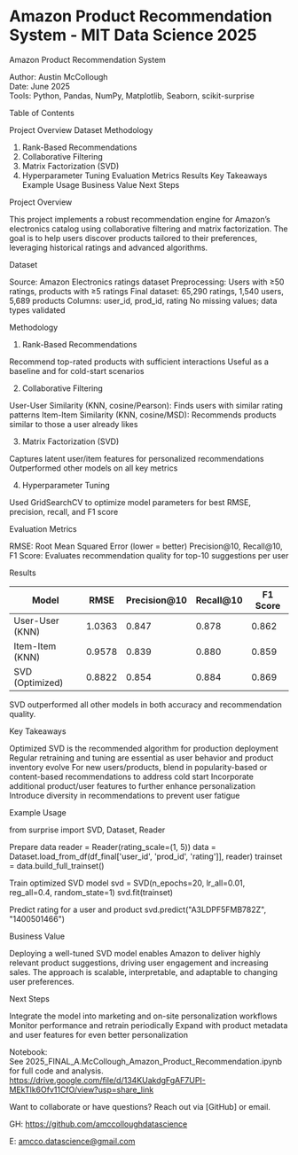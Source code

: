 # Amazon Product Recommendation System - MIT Data Science 2025
Amazon Product Recommendation System

Author: Austin McCollough  
Date: June 2025  
Tools: Python, Pandas, NumPy, Matplotlib, Seaborn, scikit-surprise

Table of Contents

Project Overview
Dataset
Methodology
  1. Rank-Based Recommendations
  2. Collaborative Filtering
  3. Matrix Factorization (SVD)
  4. Hyperparameter Tuning
Evaluation Metrics
Results
Key Takeaways
Example Usage
Business Value
Next Steps

Project Overview

This project implements a robust recommendation engine for Amazon’s electronics catalog using collaborative filtering and matrix factorization. The goal is to help users discover products tailored to their preferences, leveraging historical ratings and advanced algorithms.

Dataset

Source: Amazon Electronics ratings dataset
Preprocessing:
  Users with ≥50 ratings, products with ≥5 ratings
  Final dataset: 65,290 ratings, 1,540 users, 5,689 products
  Columns: user_id, prod_id, rating
  No missing values; data types validated

Methodology

1. Rank-Based Recommendations

Recommend top-rated products with sufficient interactions
Useful as a baseline and for cold-start scenarios

2. Collaborative Filtering

User-User Similarity (KNN, cosine/Pearson): Finds users with similar rating patterns
Item-Item Similarity (KNN, cosine/MSD): Recommends products similar to those a user already likes

3. Matrix Factorization (SVD)

Captures latent user/item features for personalized recommendations
Outperformed other models on all key metrics

4. Hyperparameter Tuning

Used GridSearchCV to optimize model parameters for best RMSE, precision, recall, and F1 score

Evaluation Metrics

RMSE: Root Mean Squared Error (lower = better)
Precision@10, Recall@10, F1 Score: Evaluates recommendation quality for top-10 suggestions per user

Results

| Model                | RMSE   | Precision@10 | Recall@10 | F1 Score |
|----------------------|--------|--------------|-----------|----------|
| User-User (KNN)      | 1.0363 | 0.847        | 0.878     | 0.862    |
| Item-Item (KNN)      | 0.9578 | 0.839        | 0.880     | 0.859    |
| SVD (Optimized)  | 0.8822 | 0.854        | 0.884     | 0.869    |

SVD outperformed all other models in both accuracy and recommendation quality.

Key Takeaways

Optimized SVD is the recommended algorithm for production deployment
Regular retraining and tuning are essential as user behavior and product inventory evolve
For new users/products, blend in popularity-based or content-based recommendations to address cold start
Incorporate additional product/user features to further enhance personalization
Introduce diversity in recommendations to prevent user fatigue

Example Usage

from surprise import SVD, Dataset, Reader

Prepare data
reader = Reader(rating_scale=(1, 5))
data = Dataset.load_from_df(df_final['user_id', 'prod_id', 'rating']], reader)
trainset = data.build_full_trainset()

Train optimized SVD model
svd = SVD(n_epochs=20, lr_all=0.01, reg_all=0.4, random_state=1)
svd.fit(trainset)

Predict rating for a user and product
svd.predict("A3LDPF5FMB782Z", "1400501466")

Business Value

Deploying a well-tuned SVD model enables Amazon to deliver highly relevant product suggestions, driving user engagement and increasing sales. The approach is scalable, interpretable, and adaptable to changing user preferences.

Next Steps

Integrate the model into marketing and on-site personalization workflows
Monitor performance and retrain periodically
Expand with product metadata and user features for even better personalization

Notebook:  
See 2025_FINAL_A.McCollough_Amazon_Product_Recommendation.ipynb for full code and analysis.
https://drive.google.com/file/d/134KUakdgFgAF7UPI-MEkTlk6Ofv11CfO/view?usp=share_link

Want to collaborate or have questions? Reach out via [GitHub] or email.

GH: https://github.com/amccolloughdatascience

E: amcco.datascience@gmail.com


